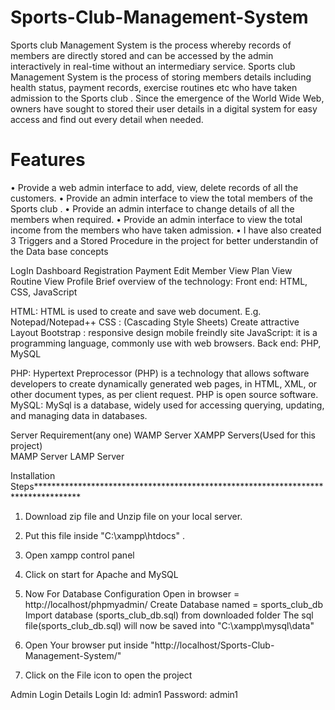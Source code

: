 # Sports-Club-Management-System


Sports club Management System is the process whereby records of members are directly stored and can be accessed 
by the admin interactively in real-time without an intermediary service. 
Sports club Management System is the process of storing members details including health status, payment records, 
exercise routines etc who have taken admission to the Sports club . Since the emergence of the World Wide Web, owners 
have sought to stored their user details in a digital system for easy access and find out every detail when needed.

Features
========
• Provide a web admin interface to add, view, delete records of all the customers. 
• Provide an admin interface to view the total members of the Sports club . 
• Provide an admin interface to change details of all the members when required. 
• Provide an admin interface to view the total income from the members who have taken admission.
• I have also created 3 Triggers and a Stored Procedure in the project for better understandin of the Data base concepts


LogIn
Dashboard
Registration
Payment
Edit Member
View Plan
View Routine
View Profile
Brief overview of the technology:
Front end: HTML, CSS, JavaScript

HTML: HTML is used to create and save web document. E.g. Notepad/Notepad++
CSS : (Cascading Style Sheets) Create attractive Layout
Bootstrap : responsive design mobile freindly site
JavaScript: it is a programming language, commonly use with web browsers.
Back end: PHP, MySQL

PHP: Hypertext Preprocessor (PHP) is a technology that allows software developers to create dynamically generated 
web pages, in HTML, XML, or other document types, as per client request. PHP is open source software.
MySQL: MySql is a database, widely used for accessing querying, updating, and managing data in databases.

Server Requirement(any one)
WAMP Server
XAMPP Servers(Used for this project)   
MAMP Server
LAMP Server

Installation Steps**********************************************************************************
1. Download zip file and Unzip file on your local server.
2. Put this file inside "C:\xampp\htdocs\" .
3. Open xampp control panel 
4. Click on start for Apache and MySQL
5. Now For Database Configuration
    Open in browser = http://localhost/phpmyadmin/
    Create Database named = sports_club_db
    Import database (sports_club_db.sql) from downloaded folder
    The sql file(sports_club_db.sql) will now be saved into "C:\xampp\mysql\data"

6. Open Your browser put inside "http://localhost/Sports-Club-Management-System/"
7. Click on the File icon to open the project

Admin Login Details
Login Id: admin1
Password: admin1
 
